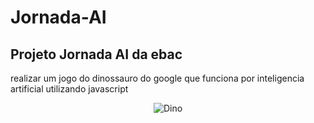 # Jornada-AI 

## Projeto Jornada AI da ebac 

realizar um jogo do dinossauro do google que funciona por inteligencia artificial utilizando javascript 
<div align="center">

  ![Dino](https://i.pinimg.com/originals/72/87/87/728787a9888324147b27767e8cdf4973.gif)
</div>
